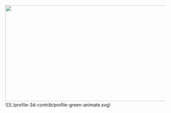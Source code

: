 <a href="https://github.com/devxb/gitanimals">
<img
  src="https://render.gitanimals.org/farms/devyunie"
  width="600"
  height="300"
/>
</a>
![](./profile-3d-contrib/profile-green-animate.svg)
